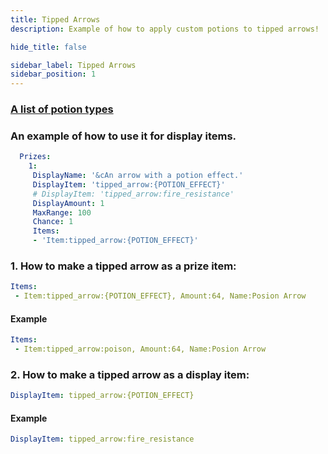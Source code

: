 ```yaml
---
title: Tipped Arrows
description: Example of how to apply custom potions to tipped arrows!

hide_title: false

sidebar_label: Tipped Arrows
sidebar_position: 1
---
```

### [A list of potion types](https://jd.papermc.io/paper/1.20/org/bukkit/potion/PotionType.html)

### An example of how to use it for display items.
```yml
  Prizes:
    1:
     DisplayName: '&cAn arrow with a potion effect.'
     DisplayItem: 'tipped_arrow:{POTION_EFFECT}'
     # DisplayItem: 'tipped_arrow:fire_resistance'
     DisplayAmount: 1
     MaxRange: 100
     Chance: 1
     Items:
     - 'Item:tipped_arrow:{POTION_EFFECT}'
```

### 1. How to make a tipped arrow as a prize item:
```yml
Items:
 - Item:tipped_arrow:{POTION_EFFECT}, Amount:64, Name:Posion Arrow
```
#### Example
```yml
Items:
 - Item:tipped_arrow:poison, Amount:64, Name:Posion Arrow
```
### 2. How to make a tipped arrow as a display item:
```yml
DisplayItem: tipped_arrow:{POTION_EFFECT}
```
#### Example
```yml
DisplayItem: tipped_arrow:fire_resistance
```